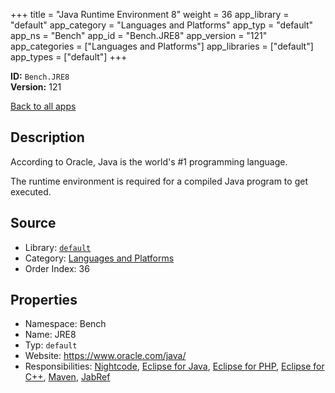﻿+++
title = "Java Runtime Environment 8"
weight = 36
app_library = "default"
app_category = "Languages and Platforms"
app_typ = "default"
app_ns = "Bench"
app_id = "Bench.JRE8"
app_version = "121"
app_categories = ["Languages and Platforms"]
app_libraries = ["default"]
app_types = ["default"]
+++

**ID:** `Bench.JRE8`  
**Version:** 121  
<!--more-->

[Back to all apps](/apps/)

## Description
According to Oracle, Java is the world's #1 programming language.

The runtime environment is required for a compiled Java program to get executed.

## Source

* Library: [`default`](/app_libraries/default)
* Category: [Languages and Platforms](/app_categories/languages-and-platforms)
* Order Index: 36

## Properties

* Namespace: Bench
* Name: JRE8
* Typ: `default`
* Website: <https://www.oracle.com/java/>
* Responsibilities: [Nightcode](/apps/Bench.Nightcode), [Eclipse for Java](/apps/Bench.EclipseJava), [Eclipse for PHP](/apps/Bench.EclipsePHP), [Eclipse for C++](/apps/Bench.EclipseCpp), [Maven](/apps/Bench.Maven), [JabRef](/apps/Bench.JabRef)

